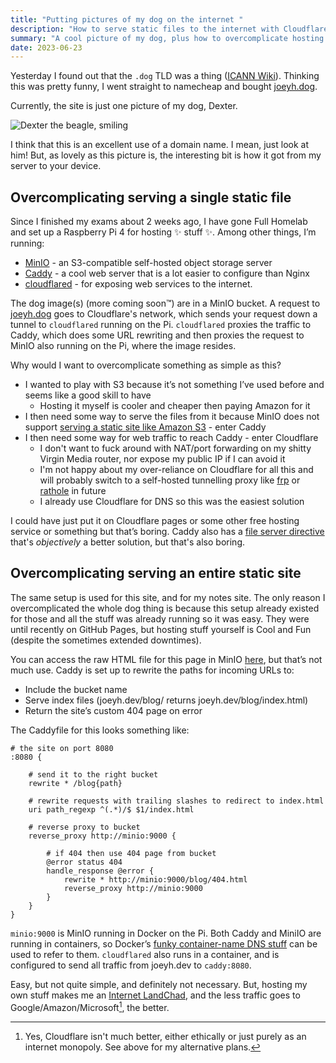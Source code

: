 ```yaml
---
title: "Putting pictures of my dog on the internet "
description: "How to serve static files to the internet with Cloudflare, Caddy & MinIO"
summary: "A cool picture of my dog, plus how to overcomplicate hosting static sites"
date: 2023-06-23
---
```


Yesterday I found out that the `.dog` TLD was a thing ([ICANN Wiki](https://icannwiki.org/.dog)). Thinking this was pretty funny, I went straight to namecheap and bought [joeyh.dog](https://joeyh.dog).

Currently, the site is just one picture of my dog, Dexter.

![Dexter the beagle, smiling](https://joeyh.dog "He’s on holiday in Wales at the moment and having a great time at the beach")

I think that this is an excellent use of a domain name. I mean, just look at him! But, as lovely as this picture is, the interesting bit is how it got from my server to your device.

## Overcomplicating serving a single static file

Since I finished my exams about 2 weeks ago, I have gone Full Homelab and set up a Raspberry Pi 4 for hosting ✨ stuff ✨. Among other things, I’m running:

- [MinIO](https://min.io/) - an S3-compatible self-hosted object storage server
- [Caddy](https://caddyserver.com/) - a cool web server that is a lot easier to configure than Nginx
- [cloudflared](https://developers.cloudflare.com/cloudflare-one/connections/connect-apps) - for exposing web services to the internet.

The dog image(s) (more coming soon:tm:) are in a MinIO bucket. A request to [joeyh.dog](https://joeyh.dog) goes to Cloudflare's network, which sends your request down a tunnel to `cloudflared` running on the Pi. `cloudflared` proxies the traffic to Caddy, which does some URL rewriting and then proxies the request to MinIO also running on the Pi, where the image resides.

Why would I want to overcomplicate something as simple as this?

- I wanted to play with S3 because it’s not something I’ve used before and seems like a good skill to have
  - Hosting it myself is cooler and cheaper then paying Amazon for it
- I then need some way to serve the files from it because MinIO does not support [serving a static site like Amazon S3](https://docs.aws.amazon.com/AmazonS3/latest/userguide/WebsiteHosting.html) - enter Caddy
- I then need some way for web traffic to reach Caddy - enter Cloudflare
  - I don't want to fuck around with NAT/port forwarding on my shitty Virgin Media router, nor expose my public IP if I can avoid it
  - I'm not happy about my over-reliance on Cloudflare for all this and will probably switch to a self-hosted tunnelling proxy like [frp](https://github.com/fatedier/frp) or [rathole](https://github.com/rapiz1/rathole) in future
  - I already use Cloudflare for DNS so this was the easiest solution

I could have just put it on Cloudflare pages or some other free hosting service or something but that’s boring. Caddy also has a [file server directive](https://caddyserver.com/docs/caddyfile/directives/file_server) that's _objectively_ a better solution, but that's also boring.

## Overcomplicating serving an entire static site

The same setup is used for this site, and for my notes site. The only reason I overcomplicated the whole dog thing is because this setup already existed for those and all the stuff was already running so it was easy. They were until recently on GitHub Pages, but hosting stuff yourself is Cool and Fun (despite the sometimes extended downtimes).

You can access the raw HTML file for this page in MinIO [here](https://s3.joeyh.dev/blog/blog/dog-caddy-minio/index.html), but that’s not much use. Caddy is set up to rewrite the paths for incoming URLs to:

- Include the bucket name
- Serve index files (joeyh.dev/blog/ returns joeyh.dev/blog/index.html)
- Return the site’s custom 404 page on error

The Caddyfile for this looks something like:

```
# the site on port 8080
:8080 {

	# send it to the right bucket
	rewrite * /blog{path}

	# rewrite requests with trailing slashes to redirect to index.html
	uri path_regexp ^(.*)/$ $1/index.html

	# reverse proxy to bucket
	reverse_proxy http://minio:9000 {

		# if 404 then use 404 page from bucket
		@error status 404
		handle_response @error {
			rewrite * http://minio:9000/blog/404.html
			reverse_proxy http://minio:9000
		}
	}
}
```

`minio:9000` is MinIO running in Docker on the Pi. Both Caddy and MiniIO are running in containers, so Docker’s [funky container-name DNS stuff](https://docs.docker.com/network/drivers/bridge/#differences-between-user-defined-bridges-and-the-default-bridge) can be used to refer to them. `cloudflared` also runs in a container, and is configured to send all traffic from joeyh.dev to `caddy:8080`.

Easy, but not quite simple, and definitely not necessary. But, hosting my own stuff makes me an [Internet LandChad](https://landchad.net/), and the less traffic goes to Google/Amazon/Microsoft[^1], the better.

[^1]: Yes, Cloudflare isn't much better, either ethically or just purely as an internet monopoly. See above for my alternative plans.
